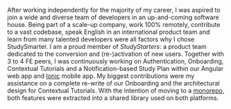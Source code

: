 After working independently for the majority of my career, I was aspired to join a wide and diverse team of developers in an up-and-coming software house.
Being part of a scale-up company, work 100% remotely, contribute to a vast codebase, speak English in an international product team and learn from many talented developers were all factors why I chose StudySmarter.
I am a proud member of <em>StudyStarters</em>: a product team dedicated to the conversion and (re-)activation of new users.
Together with 3 to 4 FE peers, I was continuously working on Authentication, Onboarding, Contextual Tutorials and a Notification-based Study Plan within our Angular web app and <a href="https://ionicframework.com/" target="_blank">Ionic</a> mobile app.
My biggest contributions were my assistance on a complete re-write of our Onboarding and the architectural design for Contextual Tutorials.
With the intention of moving to a <a href="https://en.wikipedia.org/wiki/Monorepo" target="_blank">monorepo</a>, both features were extracted into a shared library used on both platforms.
